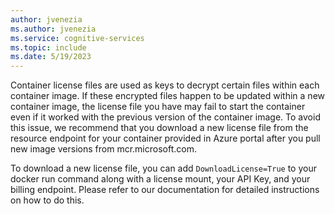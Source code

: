 ```yaml
---
author: jvenezia
ms.author: jvenezia
ms.service: cognitive-services
ms.topic: include
ms.date: 5/19/2023
---
```


Container license files are used as keys to decrypt certain files within each container image. If these encrypted files happen to be updated within a new container image, the license file you have may fail to start the container even if it worked with the previous version of the container image. To avoid this issue, we recommend that you download a new license file from the resource endpoint for your container provided in Azure portal after you pull new image versions from mcr.microsoft.com.

To download a new license file, you can add `DownloadLicense=True` to your docker run command along with a license mount, your API Key, and your billing endpoint. Please refer to our documentation for detailed instructions on how to do this.
